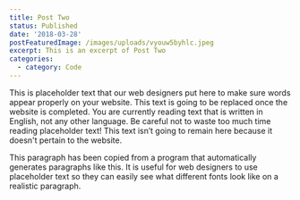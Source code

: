```yaml
---
title: Post Two
status: Published
date: '2018-03-28'
postFeaturedImage: /images/uploads/vyouw5byhlc.jpeg
excerpt: This is an excerpt of Post Two
categories:
  - category: Code
---
```

This is placeholder text that our web designers put here to make sure words appear properly on your website. This text is going to be replaced once the website is completed. You are currently reading text that is written in English, not any other language. Be careful not to waste too much time reading placeholder text! This text isn’t going to remain here because it doesn't pertain to the website.

This paragraph has been copied from a program that automatically generates paragraphs like this. It is useful for web designers to use placeholder text so they can easily see what different fonts look like on a realistic paragraph.

